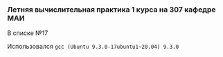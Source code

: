 ### Летняя вычислительная практика 1 курса на 307 кафедре МАИ

В списке №17

Использовался `gcc (Ubuntu 9.3.0-17ubuntu1~20.04) 9.3.0`
